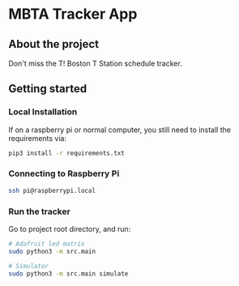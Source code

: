 # MBTA Tracker App

## About the project
Don't miss the T! Boston T Station schedule tracker. 

## Getting started


### Local Installation
If on a raspberry pi or normal computer, you still need to install the requirements via:
```sh
pip3 install -r requirements.txt
```

### Connecting to Raspberry Pi
```sh
ssh pi@raspberrypi.local
```

### Run the tracker
Go to project root directory, and run:
```sh
# Adafruit led matrix
sudo python3 -m src.main

# Simulator
sudo python3 -m src.main simulate
```
